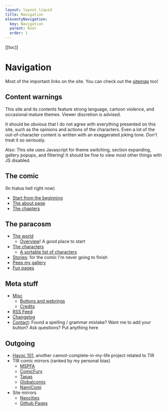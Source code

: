 ```yaml
---
layout: layout.liquid
title: Navigation
eleventyNavigation:
  key: Navigation
  parent: Root
  order: 1
---
```


[[toc]]

# Navigation

Most of the important links on the site. You can check out the [sitemap](/sitemap/) too!

## Content warnings

This site and its contents feature strong language, cartoon violence, and occasional mature themes. Viewer discretion is advised.

It should be obvious that I do not agree with everything presented on this site, such as the opinions and actions of the characters. Even a lot of the out-of-character content is written with an exaggerated joking tone. Don't treat it so seriously.

Also: This site uses Javascript for theme switching, section expanding, gallery popups, and filtering! It should be fine to view most other things with JS disabled.

## The comic

(In hiatus hell right now)

- [Start from the beginning](/)
- [The about page](/about/)
- [The chapters](/chapters/)

## The paracosm

- [The world](/world/)
  - [Overview](/world/overview/)! A good place to start
- [The characters](/characters/)
  - [A sortable list of characters](/characters/list/)
- [Stories](/stories/): for the comic I'm never going to finish
- [Peep my gallery](/gallery/)
- [Fun pages](/fun/)

## Meta stuff

- [Misc](/misc/)
  - [Buttons and webrings](/misc/links/)
  - [Credits](/misc/credits/)
- [RSS Feed](/feed.xml/)
- [Changelog](/changelog/)
- [Contact](/contact/): Found a spelling / grammar mistake? Want me to add your button? Ask questions? Put anything here

## Outgoing

- [Havoc 101](https://tofutush.github.io/havoc101), another cannot-complete-in-my-life project related to TIR
- TIR comic mirrors (ranked by my personal bias)
  - [MSPFA](https://mspfa.com/?s=50350&p=1)
  - [ComicFury](https://the-iron-ragdoll.thecomicseries.com)
  - [Tapas](https://tapas.io/series/The-Iron-Ragdoll)
  - [Globalcomix](https://globalcomix.com/c/the-iron-ragdoll)
  - [NamiComi](https://namicomi.com/en/title/EGyt8a6z/the-iron-ragdoll/chapters?lang=en)
- Site mirrors
  - [Neocities](https://neocities.org/site/tofutush)
  - [Github Pages](https://tofutush.github.io/The-Iron-Ragdoll)
